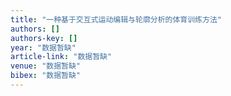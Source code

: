 ```yaml
---
title: "一种基于交互式运动编辑与轮廓分析的体育训练方法"
authors: []
authors-key: []
year: "数据暂缺"
article-link: "数据暂缺"
venue: "数据暂缺"
bibex: "数据暂缺"
---
```

